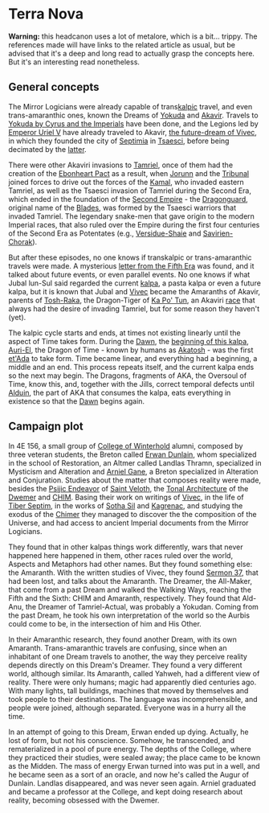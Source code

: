 <!-- PageTitle: Terra Nova -->

# Terra Nova

**Warning:** this headcanon uses a lot of metalore, which is a bit... trippy. The references made will have links to the related article as usual, but be advised that it's a deep and long read to actually grasp the concepts here. But it's an interesting read nonetheless.

## General concepts
The Mirror Logicians were already capable of trans[kalpic](https://en.uesp.net/wiki/Lore:Kalpa) travel, and even trans-amaranthic ones, known the Dreams of [Yokuda](https://en.uesp.net/wiki/Lore:Yokuda) and [Akavir](https://en.uesp.net/wiki/Lore:Akavir). Travels to [Yokuda by Cyrus and the Imperials](https://www.imperial-library.info/content/tiber-septim%E2%80%99s-sword-meeting-cyrus-restless) have been done, and the Legions led by [Emperor Uriel V](https://uesp.net/wiki/Lore:Uriel_V) have already traveled to Akavir, [the future-dream of Vivec](http://c0da.es), in which they founded the city of [Septimia](https://en.uesp.net/wiki/Lore:Septimia) in [Tsaesci](https://en.uesp.net/wiki/Lore:Tsaesci_(place)), before being decimated by the [latter](https://en.uesp.net/wiki/Lore:Tsaesci_(race)).

There were other Akaviri invasions to [Tamriel](https://en.uesp.net/wiki/Lore:Tamriel), once of them had the creation of the [Ebonheart Pact](https://uesp.net/wiki/Lore:Ebonheart_Pact) as a result, when [Jorunn](https://en.uesp.net/wiki/Lore:Jorunn) and the [Tribunal](https://en.uesp.net/wiki/Lore:Gods_T#Tribunal) joined forces to drive out the forces of the [Kamal](https://uesp.net/wiki/Lore:Kamal), who invaded eastern Tamriel, as well as the Tsaesci invasion of Tamriel during the Second Era, which ended in the foundation of the [Second Empire](https://en.uesp.net/wiki/Lore:Second_Empire) - the [Dragonguard](https://uesp.net/wiki/Lore:Dragonguard), original name of the [Blades](https://uesp.net/wiki/Lore:Blades), was formed by the Tsaesci warriors that invaded Tamriel. The legendary snake-men that gave origin to the modern Imperial races, that also ruled over the Empire during the first four centuries of the Second Era as Potentates (e.g., [Versidue-Shaie](https://uesp.net/wiki/Lore:Versidue-Shaie) and [Savirien-Chorak](https://uesp.net/wiki/Lore:Savirien-Chorak)).

But after these episodes, no one knows if transkalpic or trans-amaranthic travels were made. A mysterious [letter from the Fifth Era](https://www.c0da.es/t/loveletter) was found, and it talked about future events, or even parallel events. No one knows if what Jubal lun-Sul said regarded the current [kalpa](https://en.uesp.net/wiki/Lore:Kalpa), a pasta kalpa or even a future kalpa, but it is known that Jubal and [Vivec](https://uesp.net/wiki/Lore:Vivec) became the Amaranths of Akavir, parents of [Tosh-Raka](https://uesp.net/wiki/Lore:Tosh_Raka), the Dragon-Tiger of [Ka Po' Tun](https://uesp.net/wiki/Lore:Ka_Po'_Tun(place)), an Akaviri [race](https://uesp.net/wiki/Lore:Ka_Po'_Tun(race)) that always had the desire of invading Tamriel, but for some reason they haven't (yet).

The kalpic cycle starts and ends, at times not existing linearly until the aspect of Time takes form. During the [Dawn](https://uesp.net/wiki/Lore:The_Monomyth), the [beginning of this kalpa](https://en.uesp.net/wiki/Lore:The_Annotated_Anuad), [Auri-El](https://en.uesp.net/wiki/Lore:Auri-El), the Dragon of Time - known by humans as [Akatosh](https://en.uesp.net/wiki/Lore:Akatosh) -  was the first [et'Ada](https://en.uesp.net/wiki/Lore:Gods) to take form. Time became linear, and everything had a beginning, a middle and an end. This process repeats itself, and the current kalpa ends so the next may begin. The Dragons, fragments of AKA, the Oversoul of Time, know this, and, together with the Jills, correct temporal defects until [Alduin](https://en.uesp.net/wiki/Lore:Alduin), the part of AKA that consumes the kalpa, eats everything in existence so that the [Dawn](https://en.uesp.net/wiki/Lore:Dawn_Era) begins again.

## Campaign plot
In 4E 156, a small group of [College of Winterhold](https://en.uesp.net/wiki/Lore:College_of_Winterhold) alumni, composed by three veteran students, the Breton called [Erwan Dunlain](https://en.uesp.net/wiki/Lore:Augur_of_Dunlain), whom specialized in the school of Restoration, an Altmer called Landlas Thramn, specialized in Mysticism and Alteration and [Arniel Gane](https://en.uesp.net/wiki/Lore:Arniel_Gane), a Breton specialized in Alteration and Conjuration. Studies about the matter that composes reality were made, besides the [Psijic Endeavor](https://en.uesp.net/wiki/Lore:Psijic_Endeavor) of [Saint Veloth](https://en.uesp.net/wiki/Lore:Saint_Veloth), the [Tonal Architecture](https://en.uesp.net/wiki/Lore:Tonal_Architecture) of the [Dwemer](https://en.uesp.net/wiki/Lore:Dwemer) and [CHIM](https://en.uesp.net/wiki/Lore:CHIM). Basing their work on writings of [Vivec](https://en.uesp.net/wiki/Lore:Vivec), in the life of [Tiber Septim](https://en.uesp.net/wiki/Lore:Tiber_Septim), in the works of [Sotha Sil](https://en.uesp.net/wiki/Lore:Sotha_Sil) and [Kagrenac](https://en.uesp.net/wiki/Lore:Kagrenac), and studying the exodus of the [Chimer](https://en.uesp.net/wiki/Lore:Chimer) they managed to discover the the composition of the Universe, and had access to ancient Imperial documents from the Mirror Logicians.

They found that in other kalpas things work differently, wars that never happened here happened in them, other races ruled over the world, Aspects and Metaphors had other names. But they found something else: the Amaranth. With the written studies of Vivec, they found [Sermon 37](https://en.uesp.net/wiki/Lore:36_Lessons_of_Vivec,_Sermon_37), that had been lost, and talks about the Amaranth. The Dreamer, the All-Maker, that come from a past Dream and walked the Walking Ways, reaching the Fifth and the Sixth: CHIM and Amaranth, respectively. They found that Ald-Anu, the Dreamer of Tamriel-Actual, was probably a Yokudan. Coming from the past Dream, he took his own interpretation of the world so the Aurbis could come to be, in the intersection of him and His Other.

In their Amaranthic research, they found another Dream, with its own Amaranth. Trans-amaranthic travels are confusing, since when an inhabitant of one Dream travels to another, the way they perceive reality depends directly on this Dream's Dreamer. They found a very different world, although similar. Its Amaranth, called Yahweh, had a different view of reality. There were only humans; magic had apparently died centuries ago. With many lights, tall buildings, machines that moved by themselves and took people to their destinations. The language was incomprehensible, and people were joined, although separated. Everyone was in a hurry all the time.

In an attempt of going to this Dream, Erwan ended up dying. Actually, he lost of form, but not his conscience. Somehow, he transcended, and rematerialized in a pool of pure energy. The depths of the College, where they practiced their studies, were sealed away; the place came to be known as the Midden. The mass of energy Erwan turned into was put in a well, and he became seen as a sort of an oracle, and now he's called the Augur of Dunlain. Landlas disappeared, and was never seen again. Arniel graduated and became a professor at the College, and kept doing research about reality, becoming obsessed with the Dwemer.